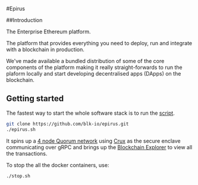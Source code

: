 #Epirus

##Introduction

The Enterprise Ethereum platform.

The platform that provides everything you need to deploy, run and integrate with a blockchain in production.

We've made available a bundled distribution of some of the core components of the platform making it really 
straight-forwards to run the plaform locally and start developing decentralised apps (DApps) on the blockchain. 

## Getting started

The fastest way to start the whole software stack is to run the [script](https://github.com/blk-io/epirus/tree/master/epirus.sh).

```bash
git clone https://github.com/blk-io/epirus.git
./epirus.sh
```

It spins up a [4 node Quorum network](https://github.com/blk-io/crux/tree/master/docker/quorum-crux) using 
[Crux](https://github.com/blk-io/crux) as the secure enclave communicating over gRPC and brings up the 
[Blockchain Explorer](https://github.com/blk-io/blk-explorer-free) to view all the transactions. 

To stop the all the docker containers, use:

```bash
./stop.sh
```